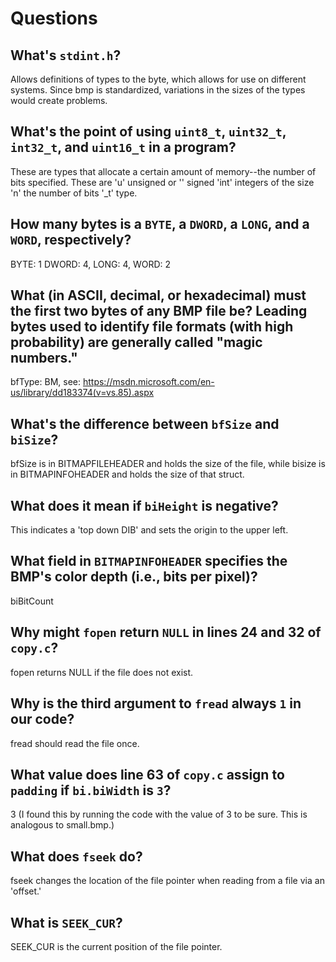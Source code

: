 # Questions

## What's `stdint.h`?

Allows definitions of types to the byte, which allows for use on different systems. Since bmp is standardized, variations in the sizes of the types would create problems.

## What's the point of using `uint8_t`, `uint32_t`, `int32_t`, and `uint16_t` in a program?

These are types that allocate a certain amount of memory--the number of bits specified. These are 'u' unsigned or '' signed 'int' integers of the size 'n' the number of bits '_t' type.

## How many bytes is a `BYTE`, a `DWORD`, a `LONG`, and a `WORD`, respectively?

BYTE: 1 DWORD: 4, LONG: 4, WORD: 2

## What (in ASCII, decimal, or hexadecimal) must the first two bytes of any BMP file be? Leading bytes used to identify file formats (with high probability) are generally called "magic numbers."

bfType: BM, see: https://msdn.microsoft.com/en-us/library/dd183374(v=vs.85).aspx

## What's the difference between `bfSize` and `biSize`?

bfSize is in BITMAPFILEHEADER and holds the size of the file, while bisize is in BITMAPINFOHEADER and holds the size of that struct.

## What does it mean if `biHeight` is negative?

This indicates a 'top down DIB' and sets the origin to the upper left.

## What field in `BITMAPINFOHEADER` specifies the BMP's color depth (i.e., bits per pixel)?

biBitCount

## Why might `fopen` return `NULL` in lines 24 and 32 of `copy.c`?

fopen returns NULL if the file does not exist.

## Why is the third argument to `fread` always `1` in our code?

fread should read the file once.

## What value does line 63 of `copy.c` assign to `padding` if `bi.biWidth` is `3`?

3 (I found this by running the code with the value of 3 to be sure. This is analogous to small.bmp.)

## What does `fseek` do?

fseek changes the location of the file pointer when reading from a file via an 'offset.'

## What is `SEEK_CUR`?

SEEK_CUR is the current position of the file pointer.
